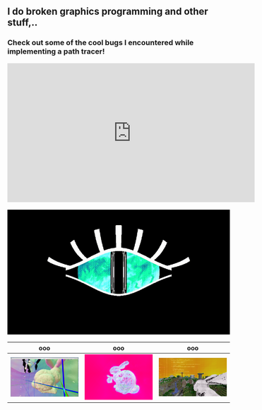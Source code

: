 ## I do broken graphics programming and other stuff,..  
### Check out some of the cool bugs I encountered while implementing a path tracer!  

<iframe width="560" height="315" src="https://www.youtube.com/embed/tQ-dL7ZYD04" frameborder="0" allow="accelerometer; autoplay; clipboard-write; encrypted-media; gyroscope; picture-in-picture" allowfullscreen></iframe>

![ispy](https://github.com/Kataneco/kataneco/blob/main/ispywithmylittleeye.gif?raw=true)

ooo  |  ooo  | ooo
:--:|:--:|:--:
![dragon](https://github.com/Kataneco/kataneco/blob/main/dragon.png?raw=true)  |  ![bnnuy](https://github.com/Kataneco/kataneco/blob/main/vvv.png?raw=true)  |  ![voxelia](https://github.com/Kataneco/kataneco/blob/main/voxelia.png?raw=true)  